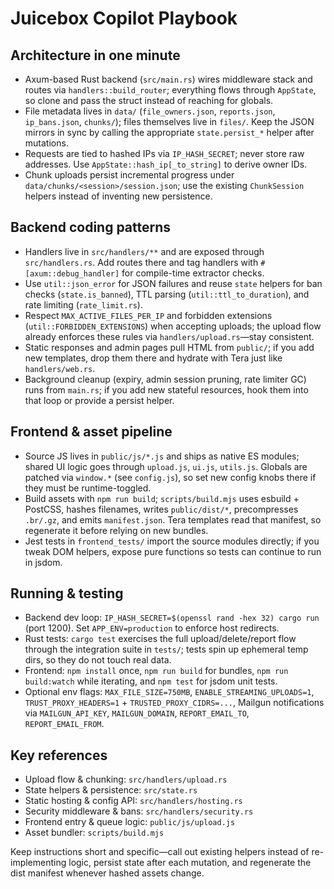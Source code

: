 # Juicebox Copilot Playbook

## Architecture in one minute

- Axum-based Rust backend (`src/main.rs`) wires middleware stack and routes via `handlers::build_router`; everything flows through `AppState`, so clone and pass the struct instead of reaching for globals.
- File metadata lives in `data/` (`file_owners.json`, `reports.json`, `ip_bans.json`, `chunks/`); files themselves live in `files/`. Keep the JSON mirrors in sync by calling the appropriate `state.persist_*` helper after mutations.
- Requests are tied to hashed IPs via `IP_HASH_SECRET`; never store raw addresses. Use `AppState::hash_ip[_to_string]` to derive owner IDs.
- Chunk uploads persist incremental progress under `data/chunks/<session>/session.json`; use the existing `ChunkSession` helpers instead of inventing new persistence.

## Backend coding patterns

- Handlers live in `src/handlers/**` and are exposed through `src/handlers.rs`. Add routes there and tag handlers with `#[axum::debug_handler]` for compile-time extractor checks.
- Use `util::json_error` for JSON failures and reuse `state` helpers for ban checks (`state.is_banned`), TTL parsing (`util::ttl_to_duration`), and rate limiting (`rate_limit.rs`).
- Respect `MAX_ACTIVE_FILES_PER_IP` and forbidden extensions (`util::FORBIDDEN_EXTENSIONS`) when accepting uploads; the upload flow already enforces these rules via `handlers/upload.rs`—stay consistent.
- Static responses and admin pages pull HTML from `public/`; if you add new templates, drop them there and hydrate with Tera just like `handlers/web.rs`.
- Background cleanup (expiry, admin session pruning, rate limiter GC) runs from `main.rs`; if you add new stateful resources, hook them into that loop or provide a persist helper.

## Frontend & asset pipeline

- Source JS lives in `public/js/*.js` and ships as native ES modules; shared UI logic goes through `upload.js`, `ui.js`, `utils.js`. Globals are patched via `window.*` (see `config.js`), so set new config knobs there if they must be runtime-toggled.
- Build assets with `npm run build`; `scripts/build.mjs` uses esbuild + PostCSS, hashes filenames, writes `public/dist/*`, precompresses `.br/.gz`, and emits `manifest.json`. Tera templates read that manifest, so regenerate it before relying on new bundles.
- Jest tests in `frontend_tests/` import the source modules directly; if you tweak DOM helpers, expose pure functions so tests can continue to run in jsdom.

## Running & testing

- Backend dev loop: `IP_HASH_SECRET=$(openssl rand -hex 32) cargo run` (port 1200). Set `APP_ENV=production` to enforce host redirects.
- Rust tests: `cargo test` exercises the full upload/delete/report flow through the integration suite in `tests/`; tests spin up ephemeral temp dirs, so they do not touch real data.
- Frontend: `npm install` once, `npm run build` for bundles, `npm run build:watch` while iterating, and `npm test` for jsdom unit tests.
- Optional env flags: `MAX_FILE_SIZE=750MB`, `ENABLE_STREAMING_UPLOADS=1`, `TRUST_PROXY_HEADERS=1` + `TRUSTED_PROXY_CIDRS=...`, Mailgun notifications via `MAILGUN_API_KEY`, `MAILGUN_DOMAIN`, `REPORT_EMAIL_TO`, `REPORT_EMAIL_FROM`.

## Key references

- Upload flow & chunking: `src/handlers/upload.rs`
- State helpers & persistence: `src/state.rs`
- Static hosting & config API: `src/handlers/hosting.rs`
- Security middleware & bans: `src/handlers/security.rs`
- Frontend entry & queue logic: `public/js/upload.js`
- Asset bundler: `scripts/build.mjs`

Keep instructions short and specific—call out existing helpers instead of re-implementing logic, persist state after each mutation, and regenerate the dist manifest whenever hashed assets change.
